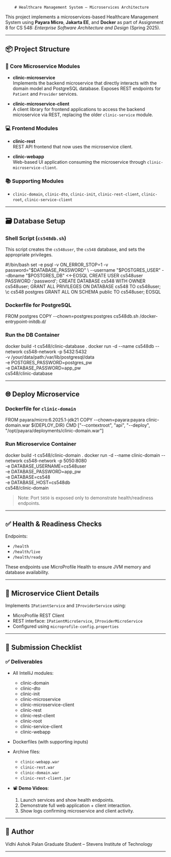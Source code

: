 
        # Healthcare Management System – Microservices Architecture

This project implements a microservices-based Healthcare Management System using **Payara Micro**, **Jakarta EE**, and **Docker** as part of Assignment 8 for CS 548: *Enterprise Software Architecture and Design* (Spring 2025).

---

## 📦 Project Structure

### 🔧 Core Microservice Modules
- **clinic-microservice**  
  Implements the backend microservice that directly interacts with the domain model and PostgreSQL database. Exposes REST endpoints for `Patient` and `Provider` services.

- **clinic-microservice-client**  
  A client library for frontend applications to access the backend microservice via REST, replacing the older `clinic-service` module.

### 💻 Frontend Modules
- **clinic-rest**  
  REST API frontend that now uses the microservice client.

- **clinic-webapp**  
  Web-based UI application consuming the microservice through `clinic-microservice-client`.

### 📚 Supporting Modules
- `clinic-domain`, `clinic-dto`, `clinic-init`, `clinic-rest-client`, `clinic-root`, `clinic-service-client`

---

## 🗃️ Database Setup

### Shell Script (`cs548db.sh`)
This script creates the `cs548user`, the `cs548` database, and sets the appropriate privileges.


#!/bin/bash
set -e
psql -v ON_ERROR_STOP=1 -v password="$DATABASE_PASSWORD" \
     --username "$POSTGRES_USER" --dbname "$POSTGRES_DB" <<-EOSQL
    CREATE USER cs548user PASSWORD :'password';
    CREATE DATABASE cs548 WITH OWNER cs548user;
    GRANT ALL PRIVILEGES ON DATABASE cs548 TO cs548user;
    \c cs548 postgres
    GRANT ALL ON SCHEMA public TO cs548user;
EOSQL


### Dockerfile for PostgreSQL


FROM postgres
COPY --chown=postgres:postgres cs548db.sh /docker-entrypoint-initdb.d/


### Run the DB Container


docker build -t cs548/clinic-database .
docker run -d --name cs548db --network cs548-network -p 5432:5432 \
  -v /your/data/path:/var/lib/postgresql/data \
  -e POSTGRES_PASSWORD=postgres_pw \
  -e DATABASE_PASSWORD=app_pw \
  cs548/clinic-database


---

## 🌐 Deploy Microservice

### Dockerfile for `clinic-domain`


FROM payara/micro:6.2025.1-jdk21
COPY --chown=payara:payara clinic-domain.war ${DEPLOY_DIR}
CMD ["--contextroot", "api", "--deploy", "/opt/payara/deployments/clinic-domain.war"]


### Run Microservice Container


docker build -t cs548/clinic-domain .
docker run -d --name clinic-domain --network cs548-network -p 5050:8080 \
  -e DATABASE_USERNAME=cs548user \
  -e DATABASE_PASSWORD=app_pw \
  -e DATABASE=cs548 \
  -e DATABASE_HOST=cs548db \
  cs548/clinic-domain


> Note: Port `5050` is exposed only to demonstrate health/readiness endpoints.

---

## ✅ Health & Readiness Checks

Endpoints:
- `/health`
- `/health/live`
- `/health/ready`

These endpoints use MicroProfile Health to ensure JVM memory and database availability.

---

## 🧠 Microservice Client Details

Implements `IPatientService` and `IProviderService` using:
- MicroProfile REST Client
- REST interface: `IPatientMicroService`, `IProviderMicroService`
- Configured using `microprofile-config.properties`

---

## 📸 Submission Checklist

### ✅ Deliverables
- All IntelliJ modules:
  - clinic-domain
  - clinic-dto
  - clinic-init
  - clinic-microservice
  - clinic-microservice-client
  - clinic-rest
  - clinic-rest-client
  - clinic-root
  - clinic-service-client
  - clinic-webapp

- Dockerfiles (with supporting inputs)
- Archive files:
  - `clinic-webapp.war`
  - `clinic-rest.war`
  - `clinic-domain.war`
  - `clinic-rest-client.jar`

- 📽️ **Demo Videos**:
  1. Launch services and show health endpoints.
  2. Demonstrate full web application + client interaction.
  3. Show logs confirming microservice and client activity.

---

## 👤 Author
Vidhi Ashok Palan
Graduate Student – Stevens Institute of Technology

---

